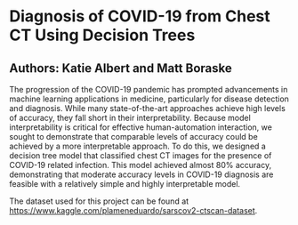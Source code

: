 # Diagnosis of COVID-19 from Chest CT Using Decision Trees
## Authors: Katie Albert and Matt Boraske



The progression of the COVID-19 pandemic has prompted advancements in machine learning applications in medicine, particularly for disease detection and diagnosis. While many state-of-the-art approaches achieve high levels of accuracy, they fall short in their interpretability. Because model interpretability is critical for effective human-automation interaction, we sought to demonstrate that comparable levels of accuracy could be achieved by a more interpretable approach. To do this, we designed a decision tree model that classified chest CT images for the presence of COVID-19 related infection. This model achieved almost 80% accuracy, demonstrating that moderate accuracy levels in COVID-19 diagnosis are feasible with a relatively simple and highly interpretable model.

The dataset used for this project can be found at https://www.kaggle.com/plameneduardo/sarscov2-ctscan-dataset.
